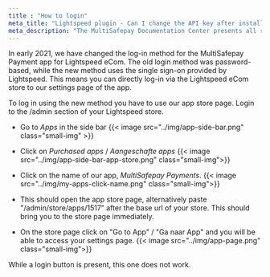 ```yaml
---
title : "How to login"
meta_title: "Lightspeed plugin - Can I change the API key after installation? - MultiSafepay Docs"
meta_description: "The MultiSafepay Documentation Center presents all relevant information about our Plugins and API. You can also find support pages for payment methods, tools and general questions as well as the contact details of our Support and Integration Teams."
---
```


In early 2021, we have changed the log-in method for the MultiSafepay Payment app for Lightspeed eCom. The old login method was password-based, while the new method uses the single sign-on provided by Lightspeed. This means you can directly log-in via the Lightspeed eCom store to our settings page of the app.

To log in using the new method you have to use our app store page. Login to the /admin section of your Lightspeed store. 

- Go to _Apps_ in the side bar 
{{< image src="../img/app-side-bar.png" class="small-img" >}}

- Click on _Purchased apps_ / _Aangeschafte apps_
{{< image src="../img/app-side-bar-app-store.png" class="small-img">}}

- Click on the name of our app, _MultiSafepay Payments_. 
{{< image src="../img/my-apps-click-name.png" class="small-img">}}

- This should open the app store page, alternatively paste "/admin/store/apps/1517" after the base url of your store. This should bring you to the store page immediately.
- On the store page click on "Go to App" / "Ga naar App" and you will be able to access your settings page.
{{< image src="../img/app-page.png" class="small-img">}}


While a login button is present, this one does not work.
